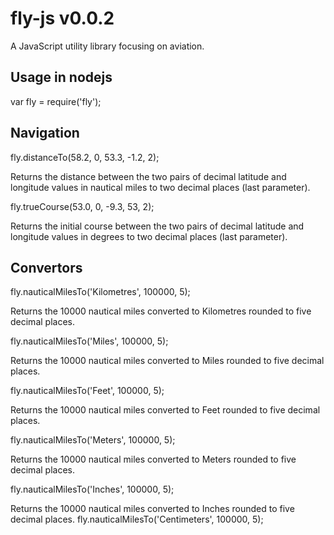 # fly-js v0.0.2
A JavaScript utility library focusing on aviation.

## Usage in nodejs

var fly = require('fly');

## Navigation

fly.distanceTo(58.2, 0, 53.3, -1.2, 2);

Returns the distance between the two pairs of decimal latitude and longitude values in nautical miles to two decimal places (last parameter).

fly.trueCourse(53.0, 0, -9.3, 53, 2);

Returns the initial course between the two pairs of decimal latitude and longitude values in degrees to two decimal places (last parameter).

## Convertors

fly.nauticalMilesTo('Kilometres', 100000, 5);

Returns the 10000 nautical miles converted to Kilometres rounded to five decimal places.

fly.nauticalMilesTo('Miles', 100000, 5);

Returns the 10000 nautical miles converted to Miles rounded to five decimal places.

fly.nauticalMilesTo('Feet', 100000, 5);

Returns the 10000 nautical miles converted to Feet rounded to five decimal places.

fly.nauticalMilesTo('Meters', 100000, 5);

Returns the 10000 nautical miles converted to Meters rounded to five decimal places.

fly.nauticalMilesTo('Inches', 100000, 5);

Returns the 10000 nautical miles converted to Inches rounded to five decimal places.
fly.nauticalMilesTo('Centimeters', 100000, 5);
